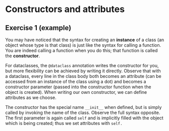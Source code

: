 # Constructors and attributes

## Exercise 1 (example)

You may have noticed that the syntax for creating an **instance** of a class (an object whose type is that class) is
just like the syntax for calling a function. You are indeed calling a function when you do this; that function is
called the **constructor**.

For dataclasses, the `@dataclass` annotation writes the constructor for you, but more flexibility can be achieved by
writing it directly. Observe that with a dataclass, every line in the class body both becomes an attribute (can be
accessed from an instance of the class using a dot) and becomes a constructor parameter (passed into the constructor
function when the object is created). When writing our own constructor, we can define attributes as we choose.

The constructor has the special name `__init__` when defined, but is simply called by invoking the name of the class.
Observe the full syntax opposite. The first parameter is again called `self` and is implicitly filled with the object
which is being created; thus we set attributes with `self.`
